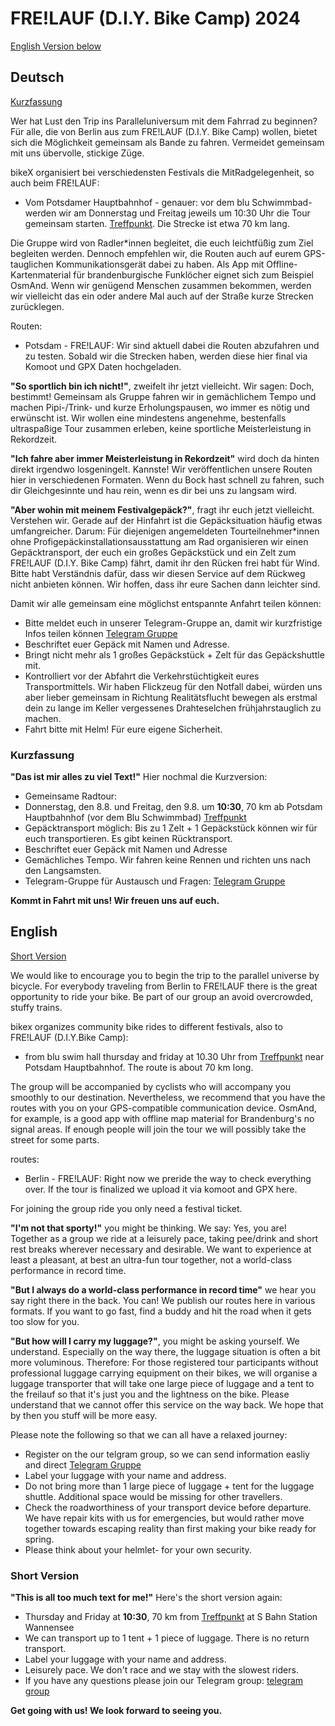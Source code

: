 # FRE!LAUF (D.I.Y. Bike Camp) 2024

[English Version below](#English)

## Deutsch
[Kurzfassung](#Kurzfassung)

Wer hat Lust den Trip ins Paralleluniversum mit dem Fahrrad zu beginnen? Für alle, die von Berlin aus zum FRE!LAUF (D.I.Y. Bike Camp) wollen, bietet sich die Möglichkeit gemeinsam als Bande zu fahren. Vermeidet gemeinsam mit uns übervolle, stickige Züge.

bikeX organisiert bei verschiedensten Festivals die MitRadgelegenheit, so auch beim FRE!LAUF: 
- Vom Potsdamer Hauptbahnhof - genauer: vor dem blu Schwimmbad-  werden wir am Donnerstag und Freitag jeweils um 10:30 Uhr die Tour gemeinsam starten. [Treffpunkt](https://www.openstreetmap.org/?mlat=52.390134&mlon=13.064174#map=19/52.421117/13.17808). Die Strecke ist etwa 70 km lang. 
 
Die Gruppe wird von Radler\*innen begleitet, die euch leichtfüßig zum Ziel begleiten werden. Dennoch empfehlen wir, die Routen auch auf eurem GPS-tauglichen Kommunikationsgerät dabei zu haben. Als App mit Offline-Kartenmaterial für brandenburgische Funklöcher eignet sich zum Beispiel OsmAnd. Wenn wir genügend Menschen zusammen bekommen, werden wir vielleicht das ein oder andere Mal auch auf der Straße kurze Strecken zurücklegen.

Routen:
 - Potsdam - FRE!LAUF: Wir sind aktuell dabei die Routen abzufahren und zu testen. Sobald wir die Strecken haben, werden diese hier final via Komoot und GPX Daten hochgeladen. 
   
**"So sportlich bin ich nicht!"**, zweifelt ihr jetzt vielleicht. Wir sagen: Doch, bestimmt! Gemeinsam als Gruppe fahren wir in gemächlichem Tempo und machen Pipi-/Trink- und kurze Erholungspausen, wo immer es nötig und erwünscht ist. Wir wollen eine mindestens angenehme, bestenfalls ultraspaßige Tour zusammen erleben, keine sportliche Meisterleistung in Rekordzeit. 

**"Ich fahre aber immer Meisterleistung in Rekordzeit"** wird doch da hinten direkt irgendwo losgeningelt. Kannste! Wir veröffentlichen unsere Routen hier in verschiedenen Formaten. Wenn du Bock hast schnell zu fahren, such dir Gleichgesinnte und hau rein, wenn es dir bei uns zu langsam wird. 

**"Aber wohin mit meinem Festivalgepäck?"**, fragt ihr euch jetzt vielleicht. Verstehen wir. Gerade auf der Hinfahrt ist die Gepäcksituation häufig etwas umfangreicher. Darum: Für diejenigen angemeldeten Tourteilnehmer\*innen ohne Profigepäckinstallationsausstattung am Rad organisieren wir einen Gepäcktransport, der euch ein großes Gepäckstück und ein Zelt zum FRE!LAUF (D.I.Y. Bike Camp) fährt, damit ihr den Rücken frei habt für Wind. Bitte habt Verständnis dafür, dass wir diesen Service auf dem Rückweg nicht anbieten können. Wir hoffen, dass ihr eure Sachen dann leichter sind.


Damit wir alle gemeinsam eine möglichst entspannte Anfahrt teilen können:
- Bitte meldet euch in unserer Telegram-Gruppe an, damit wir kurzfristige Infos teilen können [Telegram Gruppe](https://t.me/+wVbK3P9SBm5mYWNi)
- Beschriftet euer Gepäck mit Namen und Adresse. 
- Bringt nicht mehr als 1 großes Gepäckstück + Zelt für das Gepäckshuttle mit.
- Kontrolliert vor der Abfahrt die Verkehrstüchtigkeit eures Transportmittels. Wir haben Flickzeug für den Notfall dabei, würden uns aber lieber gemeinsam in Richtung Realitätsflucht bewegen als erstmal dein zu lange im Keller vergessenes Drahteselchen frühjahrstauglich zu machen.
- Fahrt bitte mit Helm! Für eure eigene Sicherheit.

### <a name="Kurzfassung"></a> Kurzfassung
**"Das ist mir alles zu viel Text!"** Hier nochmal die Kurzversion:
- Gemeinsame Radtour:
- Donnerstag, den 8.8. und Freitag, den 9.8. um **10:30**, 70 km ab Potsdam Hauptbahnhof (vor dem Blu Schwimmbad) [Treffpunkt](https://www.openstreetmap.org/?mlat=52.42117&mlon=13.17808#map=19/52.421117/13.17808)
- Gepäcktransport möglich: Bis zu 1 Zelt + 1 Gepäckstück können wir für euch transportieren. Es gibt keinen Rücktransport.
- Beschriftet euer Gepäck mit Namen und Adresse
- Gemächliches Tempo. Wir fahren keine Rennen und richten uns nach den Langsamsten.
- Telegram-Gruppe für Austausch und Fragen: [Telegram Gruppe](https://t.me/+wVbK3P9SBm5mYWNi)

**Kommt in Fahrt mit uns! Wir freuen uns auf euch.**

## <a name="English"></a> English
[Short Version](#short)

We would like to encourage you to begin the trip to the parallel universe by bicycle. For everybody traveling from Berlin to FRE!LAUF there is the great opportunity to ride your bike. Be part of our group an avoid overcrowded, stuffy trains.

bikex organizes community bike rides to different festivals, also to FRE!LAUF (D.I.Y.Bike Camp): 
- from blu swim hall thursday and friday at 10.30 Uhr from [Treffpunkt](https://www.openstreetmap.org/?mlat=52.42117&mlon=13.17808#map=19/52.421117/13.17808) near Potsdam Hauptbahnhof. The route is about 70 km long. 
 
The group will be accompanied by cyclists who will accompany you smoothly to our destination. Nevertheless, we recommend that you have the routes with you on your GPS-compatible communication device. OsmAnd, for example, is a good app with offline map material for Brandenburg's no signal areas. If enough people will join the tour we will possibly take the street for some parts.

routes:
 - Berlin - FRE!LAUF: Right now we preride the way to check everything over. If the tour is finalized we upload it via komoot and GPX here. 

For joining the group ride you only need a festival ticket.

**"I'm not that sporty!"** you might be thinking. We say: Yes, you are! Together as a group we ride at a leisurely pace, taking pee/drink and short rest breaks wherever necessary and desirable. We want to experience at least a pleasant, at best an ultra-fun tour together, not a world-class performance in record time. 

**"But I always do a world-class performance in record time"**  we hear you say right there in the back. You can! We publish our routes here in various formats. If you want to go fast, find a buddy and hit the road when it gets too slow for you. 

**"But how will I carry my luggage?"**, you might be asking yourself. We understand. Especially on the way there, the luggage situation is often a bit more voluminous. Therefore: For those registered tour participants without professional luggage carrying equipment on their bikes, we will organise a luggage transporter that will take one large piece of luggage and a tent to the freilauf so that it's just you and the lightness on the bike. Please understand that we cannot offer this service on the way back. We hope that by then you stuff will be more easy. 


Please note the following so that we can all have a relaxed journey:
- Register on the our telgram group, so we can send information easliy and direct [Telegram Gruppe](https://t.me/+wVbK3P9SBm5mYWNi)
- Label your luggage with your name and address.
- Do not bring more than 1 large piece of luggage + tent for the luggage shuttle. Additional space would be missing for other travellers.
- Check the roadworthiness of your transport device before departure. We have repair kits with us for emergencies, but would rather move together towards escaping reality than first making your bike ready for spring.
- Please think about your helmlet- for your own security.

### <a name="short"></a> Short Version
**"This is all too much text for me!"**  Here's the short version again:
- Thursday and Friday at **10:30**, 70 km from [Treffpunkt](https://www.openstreetmap.org/?mlat=52.42117&mlon=13.17808#map=19/52.421117/13.17808) at S Bahn Station Wannensee
- We can transport up to 1 tent + 1 piece of luggage. There is no return transport.
- Label your luggage with your name and address.
- Leisurely pace. We don't race and we stay with the slowest riders.
- If you have any questions please join our Telegram group: [telegram group](https://t.me/+XsqBDVuJKdsyMWUy)

**Get going with us! We look forward to seeing you.**
